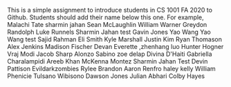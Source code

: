 This is a simple assignment to introduce students in CS 1001 FA 2020 to Github. Students should add their name below this one. For example,
Malachi Tate 
sharmin jahan
Sean McLaughlin
William Warner
Greydon Randolph
Luke Runnels
Sharmin Jahan test
Gavin Jones
Yao Wang
Yao Wang test
Sajid Rahman
Eli Smith
Kyle Marshall
Justin Kim
Ryan Thomason
Alex Jenkins
Madison Fischer 
Devan Everette 
,zhenhang luo
Hunter Hogner
Vraj Modi
Jacob Sharp
Alonzo Sabino
zoe delap
Divina D'Haiti
Gabriella Charalampidi
Areeb Khan
McKenna Montez
Sharmin Jahan Test
Devin Pattison
Evildarkzombies
Rylee Brandon
Aaron Renfro
haley kelly
William Phenicie
Tulsano Wibisono
Dawson Jones
Julian Abhari
Colby Hayes
